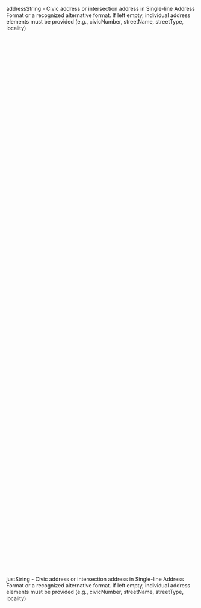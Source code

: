 <a name="addressString">addressString</a>  - Civic address or intersection address in Single-line Address Format or a recognized alternative format. If left empty, individual address elements must be provided (e.g., civicNumber, streetName, streetType, locality)
<br><br><br><br><br><br><br><br><br><br><br><br><br><br><br><br><br><br><br><br><br><br><br><br><br><br><br><br><br><br><br><br><br><br><br><br><br><br><br><br><br><br><br><br><br><br><br><br><br><br><br><br><br><br><br><br><br><br><br><br><br><br><br><br><br><br><br><br><br><br><br><br><br><br><br><br><br><br><br><br><br><br><br><br><br>
































<a name="justString">justString</a>  - Civic address or intersection address in Single-line Address Format or a recognized alternative format. If left empty, individual address elements must be provided (e.g., civicNumber, streetName, streetType, locality)
